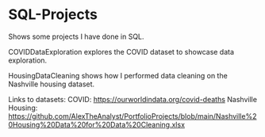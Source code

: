 # SQL-Projects
Shows some projects I have done in SQL.

COVIDDataExploration explores the COVID dataset to showcase data exploration. 

HousingDataCleaning shows how I performed data cleaning on the Nashville housing dataset. 

Links to datasets:
COVID: https://ourworldindata.org/covid-deaths
Nashville Housing: https://github.com/AlexTheAnalyst/PortfolioProjects/blob/main/Nashville%20Housing%20Data%20for%20Data%20Cleaning.xlsx
